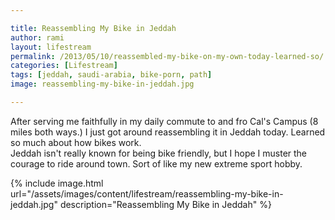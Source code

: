 ```yaml
---

title: Reassembling My Bike in Jeddah
author: rami
layout: lifestream 
permalink: /2013/05/10/reassembled-my-bike-on-my-own-today-learned-so/
categories: [Lifestream]
tags: [jeddah, saudi-arabia, bike-porn, path]
image: reassembling-my-bike-in-jeddah.jpg

---
```


After serving me faithfully in my daily commute to and fro Cal's Campus (8 miles both ways.) I just got around reassembling it in Jeddah today. Learned so much about how bikes work.<br>Jeddah isn't really known for being bike friendly, but I hope I muster the courage to ride around town. Sort of like my new extreme sport hobby.

{% include image.html url="/assets/images/content/lifestream/reassembling-my-bike-in-jeddah.jpg" description="Reassembling My Bike in Jeddah" %}
